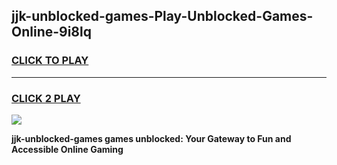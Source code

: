 
## jjk-unblocked-games-Play-Unblocked-Games-Online-9i8lq
<h3>
<a href="https://premium76.site?title=jjk-unblocked-games&ref=24A">CLICK TO PLAY</a></h3>
<hr>

<h3>
<a href="https://premium76.site?title=jjk-unblocked-games&ref=24A">CLICK 2 PLAY</a>
  
</h3>

<a href="https://premium76.site?title=jjk-unblocked-games&ref=24A"><img src="https://clearcache.store/games.png"></a>


**jjk-unblocked-games games unblocked: Your Gateway to Fun and Accessible Online Gaming**
